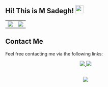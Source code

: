 ## Hi! This is M Sadegh! <img src="https://media.giphy.com/media/hvRJCLFzcasrR4ia7z/giphy.gif" width="25px"> 

<table border="0" cellspacing="0" cellpadding="0">
    <tr>
        <td>
            <img align="center" src="https://github-readme-stats.vercel.app/api?username=SMSadegh19&show_icons=true&count_private=true&include_all_commits=true" />
        </td>
        <td>
            <img src="https://github-readme-stats.vercel.app/api/top-langs/?username=SMSadegh19&layout=compact&langs_count=10"/>
        </td>
    </tr>
</table>

## Contact Me

Feel free contacting me via the following links:

<div align="center">
        <a href="https://www.instagram.com/SMSadegh19/">
            <img src="./icons/instagram.png">
        </a>
        <a href="https://t.me/SMSadegh19">
            <img src="./icons/telegram.png">
</div>

<p align=center>
<br>
<img src="https://visitor-badge.glitch.me/badge?page_id=SMSadegh19/SMSadegh19">

</p>

